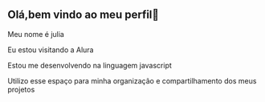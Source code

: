 ## Olá,bem vindo ao meu perfil👋

Meu nome é julia 

Eu estou visitando a Alura

Estou me desenvolvendo na linguagem javascript

Utilizo esse espaço para minha organização e compartilhamento dos meus projetos

